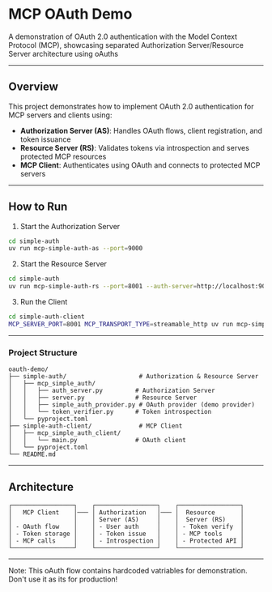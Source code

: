# MCP OAuth Demo

A demonstration of OAuth 2.0 authentication with the Model Context Protocol (MCP), showcasing separated Authorization Server/Resource Server architecture using oAuths

---

## Overview

This project demonstrates how to implement OAuth 2.0 authentication for MCP servers and clients using:

- **Authorization Server (AS)**: Handles OAuth flows, client registration, and token issuance
- **Resource Server (RS)**: Validates tokens via introspection and serves protected MCP resources  
- **MCP Client**: Authenticates using OAuth and connects to protected MCP servers

---

## How to Run

1. Start the Authorization Server

```bash
cd simple-auth
uv run mcp-simple-auth-as --port=9000
```

2. Start the Resource Server

```bash
cd simple-auth
uv run mcp-simple-auth-rs --port=8001 --auth-server=http://localhost:9000 --transport=streamable-http
```

3. Run the Client

```bash
cd simple-auth-client
MCP_SERVER_PORT=8001 MCP_TRANSPORT_TYPE=streamable_http uv run mcp-simple-auth-client
```
---

### Project Structure

```
oauth-demo/
├── simple-auth/                    # Authorization & Resource Server
│   ├── mcp_simple_auth/
│   │   ├── auth_server.py         # Authorization Server
│   │   ├── server.py              # Resource Server  
│   │   ├── simple_auth_provider.py # OAuth provider (demo provider)
│   │   └── token_verifier.py      # Token introspection
│   └── pyproject.toml
├── simple-auth-client/             # MCP Client
│   ├── mcp_simple_auth_client/
│   │   └── main.py                # OAuth client
│   └── pyproject.toml
└── README.md
```

---

## Architecture

```
┌─────────────────┐    ┌─────────────────┐    ┌─────────────────┐
│   MCP Client    │─── │ Authorization   │─── │  Resource       │
│                 │    │ Server (AS)     │    │  Server (RS)    │
│ - OAuth flow    │    │ - User auth     │    │ - Token verify  │
│ - Token storage │    │ - Token issue   │    │ - MCP tools     │
│ - MCP calls     │    │ - Introspection │    │ - Protected API │
└─────────────────┘    └─────────────────┘    └─────────────────┘
```

---

Note: This oAuth flow contains hardcoded vatriables for demonstration. Don't use it as its for production! 



